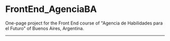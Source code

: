 
# FrontEnd_AgenciaBA

One-page project for the Front End course of "Agencia de Habilidades para el Futuro" of Buenos Aires, Argentina.

---

  


